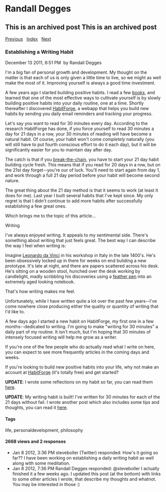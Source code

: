 # Randall Degges

## This is an archived post This is an archived post

[Previous][]   [Index][]   [Next][]

### Establishing a Writing Habit

December 13 2011, 6:51 PM  by Randall Degges

I'm a big fan of personal growth and development. My thought on the matter is
that each of us is only given a little time to live, so we might as well make
the most of it. Improving yourself is always a good time investment.

A few years ago I started building positive habits. I read a few [books][], and
learned that one of the most effective ways to cultivate yourself is by slowly
building positive habits into your daily routine, one at a time. Shortly
thereafter I discovered [HabitForge][], a webapp that helps you build new habits
by sending you daily email reminders and tracking your progress.

Let's say you want to read for 30 minutes every day. According to the research
HabitForge has done, if you force yourself to read 30 minutes a day for 21 days
in a row, your 30 minutes of reading will have become a natural habit. Of
course, your habit won't come *completely* naturally (you will still have to put
fourth conscious effort to do it each day), but it will be significantly easier
for you to maintain day after day.

The catch is that if you [break-the-chain][], you have to start your 21 day
habit building cycle fresh. This means that if you read for 20 days in a row,
but on the 21st day forget--you're our of luck. You'll need to start again from
day 1, and work through a full 21 day period before your habit will become
second nature.

The great thing about the 21 day method is that it seems to work (at least it
does for me). Last year I built several habits that I've kept since. My only
regret is that I didn't continue to add more habits after successfully
establishing a few great ones.

Which brings me to the topic of this article...

Writing

I've always enjoyed writing. It appeals to my sentimental side. There's
something about writing that just feels great. The best way I can describe the
way I feel when writing is:

Imagine [Leonardo da Vinci][] in his workshop in Italy in the late 1400's. He's
been obsessively locked up in there for weeks on end buliding a new prototype.
It's late at night, and there are papers scattered across his desk. He's sitting
on a wooden stool, hunched over the desk working by candlelight, madly
scribbling his discoveries using a [feather pen][] into an extremely aged
looking notebook.

That's how writing makes me feel.

Unfortunately, while I have written quite a lot over the past few years--I've
come nowhere close producing either the quality or quantity of writing that I'd
like to.

A few days ago I started a new habit on HabitForge, my first one in a few
months--dedicated to writing. I'm going to make "writing for 30 minutes" a daily
part of my routine. It isn't much, but I'm hoping that 30 minutes of intensely
focused writing will help me grow as a writer.

If you're one of the few people who do actually read what I write on here, you
can expect to see more frequently articles in the coming days and weeks.

If you're looking to build new positive habits into your life, why not make an
account at [HabitForge][] (it's totally free) and get started?

**UPDATE**: I wrote some reflections on my habit so far, you can read them
[here][].

**UPDATE**: My writing habit is built! I've written for 30 minutes for each of
the 21 days without fail. I wrote another post which also includes some tips and
thoughts, you can read it [here][1].

#### Tags

life, personaldevelopment, philosophy

#### 2668 views and 2 responses

-   Jan 8 2012, 3:36 PM
    steveboller (Twitter) responded:
    How's it going so far?? I have been working on establishing a daily writing
    habit as well along with some meditation.
-   Jan 8 2012, 7:36 PM
    Randall Degges responded:
    @steveboller I actually finished it a few weeks ago. I updated this post (at
    the bottom) with links to some other articles I wrote, that describe my
    thoughts and whatnot. You may be interested in those :)

  [Previous]: ../../../posts/2011/12/system76-bonobo-ubuntu-laptop-review.html
  [Index]: ../../../index-4.html
  [Next]: ../../../posts/2011/12/devops-django-part-1-goals.html
  [books]: http://www.shelfluv.com/rdegges "My Reading List"
  [HabitForge]: http://habitforge.com/ "HabitForge"
  [break-the-chain]: http://www.writersstore.com/system/0001/4643/don_t-break-the-chain-calendar-year_medium.jpg
    "Jerry Seinfeld Calendar"
  [Leonardo da Vinci]: http://en.wikipedia.org/wiki/Leonardo_da_Vinci
    "Leonardo da Vinci"
  [feather pen]: http://images4.wikia.nocookie.net/__cb20061214140705/uncyclopedia/images/0/0c/Feather_Pen_scan.jpg
    "Feather Pen"
  [here]: http://rdegges.com/what-ive-learned-about-writing-so-far
    "What I've Learned About Writing (So Far)"
  [1]: http://rdegges.com/writing-habit-complete "Writing Habit - Complete"

